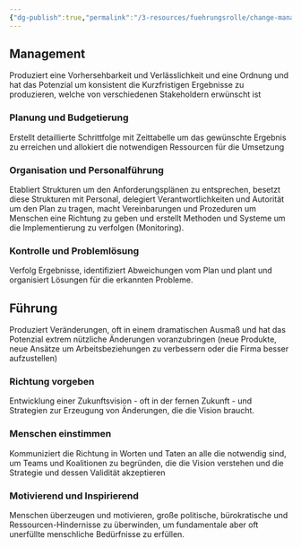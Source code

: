 ```yaml
---
{"dg-publish":true,"permalink":"/3-resources/fuehrungsrolle/change-management/change-management-nach-kotter/management-vs-fuehrung/","created":"2024-05-26T15:29:25.154+02:00","updated":"2024-05-26T18:57:21.271+02:00"}
---
```



## Management

Produziert eine Vorhersehbarkeit und Verlässlichkeit und eine Ordnung und hat das Potenzial um konsistent die Kurzfristigen Ergebnisse zu produzieren, welche von verschiedenen Stakeholdern erwünscht ist

### Planung und Budgetierung

Erstellt detaillierte Schrittfolge mit Zeittabelle um das gewünschte Ergebnis zu erreichen und allokiert die notwendigen Ressourcen für die Umsetzung

### Organisation und Personalführung

Etabliert Strukturen um den Anforderungsplänen zu entsprechen, besetzt diese Strukturen mit Personal, delegiert Verantwortlichkeiten und Autorität um den Plan zu tragen, macht Vereinbarungen und Prozeduren um Menschen eine Richtung zu geben und erstellt Methoden und Systeme um die Implementierung zu verfolgen (Monitoring).

### Kontrolle und Problemlösung

Verfolg Ergebnisse, identifiziert Abweichungen vom Plan und plant und organisiert Lösungen für die erkannten Probleme.

## Führung

Produziert Veränderungen, oft in einem dramatischen Ausmaß und hat das Potenzial extrem nützliche Änderungen voranzubringen (neue Produkte, neue Ansätze um Arbeitsbeziehungen zu verbessern oder die Firma besser aufzustellen)

### Richtung vorgeben

Entwicklung einer Zukunftsvision - oft in der fernen Zukunft - und Strategien zur Erzeugung von Änderungen, die die Vision braucht.

### Menschen einstimmen

Kommuniziert die Richtung in Worten und Taten an alle die notwendig sind, um Teams und Koalitionen zu begründen, die die Vision verstehen und die Strategie und dessen Validität akzeptieren

### Motivierend und Inspirierend

Menschen überzeugen und motivieren, große politische, bürokratische und Ressourcen-Hindernisse zu überwinden, um fundamentale aber oft unerfüllte menschliche Bedürfnisse zu erfüllen. 
